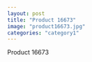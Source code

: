 ```yaml
---
layout: post
title: "Product 16673"
image: "product16673.jpg"
categories: "category1"
---
```

Product 16673
